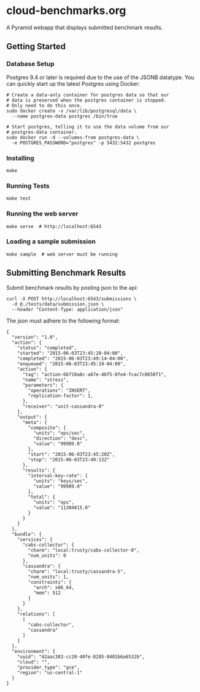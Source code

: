 # cloud-benchmarks.org

A Pyramid webapp that displays submitted benchmark results.


## Getting Started

### Database Setup

Postgres 9.4 or later is required due to the use of the JSONB datatype.
You can quickly start up the latest Postgres using Docker:

    # Create a data-only container for postgres data so that our
    # data is preserved when the postgres container is stopped.
    # Only need to do this once.
    sudo docker create -v /var/lib/postgresql/data \
      --name postgres-data postgres /bin/true

    # Start postgres, telling it to use the data volume from our
    # postgres-data container.
    sudo docker run -d --volumes-from postgres-data \
      -e POSTGRES_PASSWORD="postgres" -p 5432:5432 postgres

### Installing

    make

### Running Tests

    make test

### Running the web server

    make serve  # http://localhost:6543

### Loading a sample submission

    make sample  # web server must be running


## Submitting Benchmark Results

Submit benchmark results by posting json to the api:

    curl -X POST http://localhost:6543/submissions \
      -d @./tests/data/submission.json \
      --header "Content-Type: application/json"

The json must adhere to the following format:

    {
      "version": "1.0",
      "action": {
        "status": "completed",
        "started": "2015-06-03T23:45:20-04:00",
        "completed": "2015-06-03T23:49:14-04:00",
        "enqueued": "2015-06-03T23:45:19-04:00",
        "action": {
          "tag": "action-6bf10a8c-a67e-46f5-8fe4-fcac7c0650f1",
          "name": "stress",
          "parameters": {
            "operations": "INSERT",
            "replication-factor": 1,
          },
          "receiver": "unit-cassandra-0"
        },
        "output": {
          "meta": {
            "composite": {
              "units": "ops/sec",
              "direction": "desc",
              "value": "99989.0"
            },
            "start": "2015-06-03T23:45:20Z",
            "stop": "2015-06-03T23:49:13Z"
          },
          "results": {
            "interval-key-rate": {
              "units": "keys/sec",
              "value": "99989.0"
            },
            "total": {
              "units": "ops",
              "value": "11384815.0"
            }
          }
        }
      },
      "bundle": {
        "services": {
          "cabs-collector": {
            "charm": "local:trusty/cabs-collector-0",
            "num_units": 0
          },
          "cassandra": {
            "charm": "local:trusty/cassandra-5",
            "num_units": 1,
            "constraints": {
              "arch": x86_64,
              "mem": 512
            }
          }
        },
        "relations": [
          [
            "cabs-collector",
            "cassandra"
          ]
        ]
      },
      "environment": {
        "uuid": "42aac383-cc20-40fe-8285-0401b6a6532b",
        "cloud": "",
        "provider_type": "gce",
        "region": "us-central-1"
      }
    }

